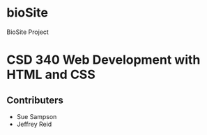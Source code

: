 # bioSite
BioSite Project
<h1> CSD 340 Web Development with HTML and CSS </h1>

<h2> Contributers </h2>

<ul>
  <li> Sue Sampson </li>
  <li> Jeffrey Reid </li>
</ul>
